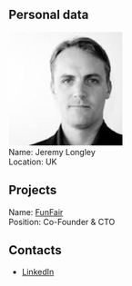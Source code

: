 ## Personal data
![longley photo](photo/jeremy_longley.jpg)  
Name: Jeremy Longley    
Location: UK
## Projects 
Name: [FunFair](../projects/funfair.md)  
Position: Co-Founder & CTO
## Contacts
* [LinkedIn](https://www.linkedin.com/in/jeremy-longley-16827b)    
